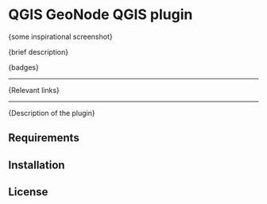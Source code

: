 # QGIS GeoNode QGIS plugin

{some inspirational screenshot}

{brief description}

{badges}

---

{Relevant links}

---

{Description of the plugin}

## Requirements

## Installation

## License
